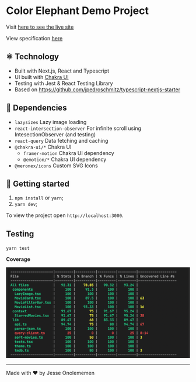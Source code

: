 # Color Elephant Demo Project

Visit [here to see the live site](https://color-elephant-demo.vercel.app/)

View specification [here](https://docs.google.com/document/d/1I7vZ_1FQ74_tuJY-WkO_61BMQ-enwC8aQ2SYvqEvhQg/edit?usp=sharing)

## ⚛️ Technology

- Built with Next.js, React and Typescript
- UI built with [Chakra UI](https://chakra-ui.com/)
- Testing with Jest & React Testing Library
- Based on https://github.com/jpedroschmitz/typescript-nextjs-starter

## 💼 Dependencies

- `lazysizes` Lazy image loading
- `react-intersection-observer` For infinite scroll using IntesectionObserver (and testing)
- `react-query` Data fetching and caching
- `@chakra-ui/*` Chakra UI
  - `framer-motion` Chakra UI dependency
  - `@emotion/*` Chakra UI dependency
- `@meronex/icons` Custom SVG Icons
## 🚀 Getting started

1. `npm install` or `yarn`;
2. `yarn dev`;
   
To view the project open `http://localhost:3000`.

## Testing

`yarn test`

__Coverage__

![coverage](coverage.png)

---

Made with ♥ by Jesse Onolememen
